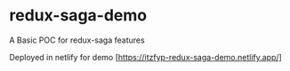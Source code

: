 # redux-saga-demo
A Basic POC for redux-saga features

Deployed in netlify for demo
[https://itzfyp-redux-saga-demo.netlify.app/]

